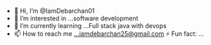 - 👋 Hi, I’m @IamDebarchan01
- 👀 I’m interested in ...software development
- 🌱 I’m currently learning ...Full stack java with devops
- 📫 How to reach me ...iamdebarchan25@gmail.com
  ⚡ Fun fact: ... 

<!---
IamDebarchan01/IamDebarchan01 is a ✨ special ✨ repository because its `README.md` (this file) appears on your GitHub profile.
You can click the Preview link to take a look at your changes.
--->
